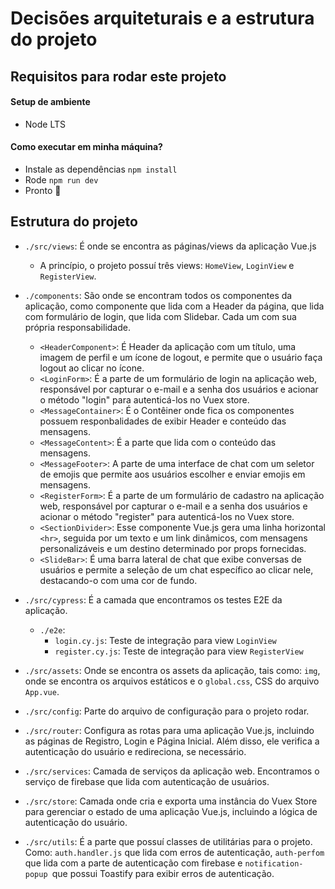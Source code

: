 # Decisões arquiteturais e a estrutura do projeto

## Requisitos para rodar este projeto

#### Setup de ambiente
- Node LTS

#### Como executar em minha máquina?
- Instale as dependências `npm install`
- Rode `npm run dev`
- Pronto 🎉

## Estrutura do projeto
- `./src/views`: É onde se encontra as páginas/views da aplicação Vue.js
   - A princípio, o projeto possuí três views: `HomeView`, `LoginView` e `RegisterView`.

- `./components`: São onde se encontram todos os componentes da aplicação, como componente que lida com a Header da página, que lida com formulário de login, que lida com Slidebar. Cada um com sua própria responsabilidade.
  - `<HeaderComponent>`: É Header da aplicação com um título, uma imagem de perfil e um ícone de logout, e permite que o usuário faça logout ao clicar no ícone. 
  - `<LoginForm>`: É a parte de um formulário de login na aplicação web, responsável por capturar o e-mail e a senha dos usuários e acionar o método "login" para autenticá-los no Vuex store.
   - `<MessageContainer>`: É o Contêiner onde fica os componentes possuem responbalidades de exibir Header e conteúdo das mensagens.
   - `<MessageContent>`: É a parte que lida com o conteúdo das mensagens.
   - `<MessageFooter>`: A parte de uma interface de chat com um seletor de emojis que permite aos usuários escolher e enviar emojis em mensagens.
   - `<RegisterForm>`: É a parte de um formulário de cadastro na aplicação web, responsável por capturar o e-mail e a senha dos usuários e acionar o método "register" para autenticá-los no Vuex store.
   - `<SectionDivider>`: Esse componente Vue.js gera uma linha horizontal `<hr>`, seguida por um texto e um link dinâmicos, com mensagens personalizáveis e um destino determinado por props fornecidas.
   - `<SlideBar>`: É uma barra lateral de chat que exibe conversas de usuários e permite a seleção de um chat específico ao clicar nele, destacando-o com uma cor de fundo.

- `./src/cypress`: É a camada que encontramos os testes E2E da aplicação.
  - `./e2e`:
     - `login.cy.js`: Teste de integração para view `LoginView`
     - `register.cy.js`: Teste de integração para view `RegisterView`

- `./src/assets`: Onde se encontra os assets da aplicação, tais como: `img`, onde se encontra os arquivos estáticos e o `global.css`, CSS do arquivo `App.vue`.

- `./src/config`: Parte do arquivo de configuração para o projeto rodar.

- `./src/router`: Configura as rotas para uma aplicação Vue.js, incluindo as páginas de Registro, Login e Página Inicial. Além disso, ele verifica a autenticação do usuário e redireciona, se necessário.

- `./src/services`: Camada de serviços da aplicação web. Encontramos o serviço de firebase que lida com autenticação de usuários.

- `./src/store`: Camada onde cria e exporta uma instância do Vuex Store para gerenciar o estado de uma aplicação Vue.js, incluindo a lógica de autenticação do usuário.

- `./src/utils`: É a parte que possuí classes de utilitárias para o projeto. Como: `auth.handler.js` que lida com erros de autenticação, `auth-perfom ` que lida com a parte de autenticação com firebase e `notification-popup `que possui Toastify para exibir erros de autenticação.






   

